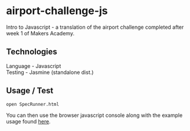 # airport-challenge-js

Intro to Javascript - a translation of the airport challenge completed after week 1 of Makers Academy.  

Technologies
------

Language - Javascript  
Testing - Jasmine (standalone dist.)

Usage / Test
-----

```
open SpecRunner.html
```
You can then use the browser javascript console along with the example usage found [here](https://github.com/ainsleybc/airport_challenge).  
